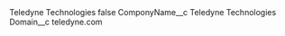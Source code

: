 <?xml version="1.0" encoding="UTF-8"?>
<CustomMetadata xmlns="http://soap.sforce.com/2006/04/metadata" xmlns:xsi="http://www.w3.org/2001/XMLSchema-instance" xmlns:xsd="http://www.w3.org/2001/XMLSchema">
    <label>Teledyne Technologies</label>
    <protected>false</protected>
    <values>
        <field>ComponyName__c</field>
        <value xsi:type="xsd:string">Teledyne Technologies</value>
    </values>
    <values>
        <field>Domain__c</field>
        <value xsi:type="xsd:string">teledyne.com</value>
    </values>
</CustomMetadata>
